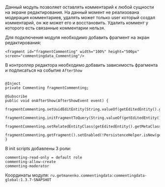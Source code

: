 Данный модуль позволяет оставлять комментарий к любой сущности на экране редактирования. 
На данный момент не реализована модерация комментариев, удалять может только user который создал комментарий, он же
может его и восстановить. Удалить коммент у которого есть связанные комментарии нельзя.

Для подключения модуля необходимо добавить фрагмент на экран редактирования:

```
<fragment id="fragmentCommenting" width="100%" height="500px" screen="commentingdata_Commenting"/>

```

В контроллер редактора необходимо добавить зависимость фрагмента и подписаться на событие `AfterShow`

```

@Inject
private Commenting fragmentCommenting;

@Subscribe
public void onAfterShow(AfterShowEvent event) {
    fragmentCommenting.setUuidEditEntity(String.valueOf(getEditedEntity().getUuid()));
    fragmentCommenting.initFragmentToQuery(String.valueOf(getEditedEntity().getUuid()));
    fragmentCommenting.setRelatedEntityClass(getEditedEntity().getMetaClass().getName());
    fragmentCommenting.getFragment().setEnabled(!PersistenceHelper.isNew(getEditedEntity()));
}

```

В init scripts добавлены 3 роли: 
```
commenting-read-only = default role
commenting-allow-create 
commenting-moderator
```

Координаты модуля: `ru.getmanenko.commentingdata:commentingdata-global:1.3.7-SNAPSHOT`